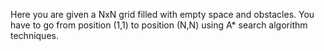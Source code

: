 Here you are given a NxN grid filled with empty space and obstacles. You have to go from position (1,1) to position (N,N) using
A* search algorithm techniques.
